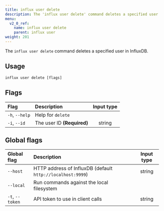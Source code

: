```yaml
---
title: influx user delete
description: The 'influx user delete' command deletes a specified user.
menu:
  v2_0_ref:
    name: influx user delete
    parent: influx user
weight: 201
---
```


The `influx user delete` command deletes a specified user in InfluxDB.

## Usage
```
influx user delete [flags]
```

## Flags
| Flag           | Description                | Input type  |
|:----           |:-----------                |:----------: |
| `-h`, `--help` | Help for `delete`          |             |
| `-i`, `--id`   | The user ID **(Required)** | string      |

## Global flags
| Global flag     | Description                                                | Input type |
|:-----------     |:-----------                                                |:----------:|
| `--host`        | HTTP address of InfluxDB (default `http://localhost:9999`) | string     |
| `--local`       | Run commands against the local filesystem                  |            |
| `-t`, `--token` | API token to use in client calls                           | string     |
